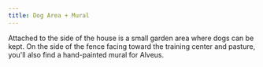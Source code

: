```yaml
---
title: Dog Area + Mural
---
```


Attached to the side of the house is a small garden area where dogs can be kept.
On the side of the fence facing toward the training center and pasture, you'll also find a hand-painted mural for Alveus.
